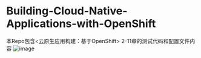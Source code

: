 # Building-Cloud-Native-Applications-with-OpenShift
本Repo包含<云原生应用构建：基于OpenShift> 2-11章的测试代码和配置文件内容
![image](https://github.com/davidsajare/Building-Cloud-Native-Applications-with-OpenShift/blob/master/%E4%BA%91%E5%8E%9F%E7%94%9F.jpg)
